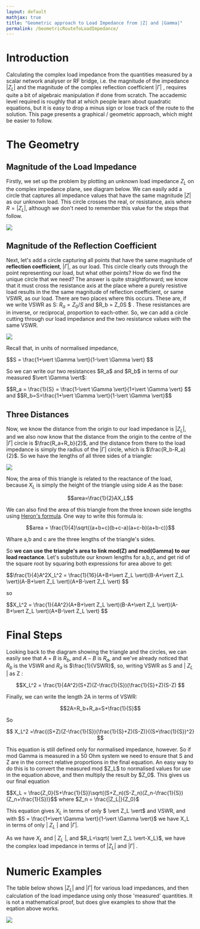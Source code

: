 ```yaml
---
layout: default
mathjax: true
title: "Geometric approach to Load Impedance from |Z| and |Gamma|"
permalink: /GeometricRouteToLoadImpedance/
---
```


# Introduction
Calculating the complex load impedance from the quantities measured by a scalar network analyser or RF bridge, i.e. the magnitude of the impedance $\vert Z_L \vert$ and the magnitude of the complex reflection coefficient $\vert \Gamma \vert$ , requires quite a bit of algebraic manipulation if done from scratch. The accademic level required is roughly that at which people learn about quadratic equations, but it is easy to drop a minus sign or lose track of the route to the solution. This page presents a graphical / geometric approach, which might be easier to follow.

# The Geometry
## Magnitude of the Load Impedance
Firstly, we set up the problem by plotting an unknown load impedance $Z_L$ on the complex impedance plane, see diagram below. We can easily add a circle that captures all impedance values that have the same magnitude $\vert Z \vert$ as our unknown load. This circle crosses the real, or resistance, axis where $R = \vert Z_L \vert$, although we don't need to remember this value for the steps that follow.

<img src='https://g1ojs.github.io/G1OJS-MR300-SARK100-Firmware/assets/img/GeometricRouteModZ.PNG'>

## Magnitude of the Reflection Coefficient
Next, let's add a circle capturing all points that have the same magnitude of **reflection coefficient**,  $\vert \Gamma \vert$, as our load. This circle clearly cuts through the point representing our load, but what other points? How do we find the unique circle that we need? The answer is quite straightforward; we know that it must cross the resistance axis at the place where a purely resistive load results in the the same magnitude of reflection coefficient, or same VSWR, as our load. There are two places where this occurs. These are, if we write VSWR as S: $R_a = Z_0/S$ and $R_b = Z_0S $ . These resistances are in inverse, or reciprocal, proportion to each-other. So, we can add a circle cutting through our load impedance and the two resistance values with the same VSWR.

<img src='https://g1ojs.github.io/G1OJS-MR300-SARK100-Firmware/assets/img/GeometricRouteModGamma.PNG'>

<p>Recall that, in units of normalised impedance, </p>

<div class='equation'>
$$S = \frac{1+\vert \Gamma \vert}{1-\vert \Gamma \vert} $$
</div>
<div style='clear:both;'></div>

<p>So we can write our two resistances $R_a$ and $R_b$ in terms of our measured  $\vert \Gamma \vert$:</p>

<div class='equation'>
$$R_a = \frac{1}{S} = \frac{1-\vert \Gamma \vert}{1+\vert \Gamma \vert} $$ and $$R_b=S=\frac{1+\vert \Gamma \vert}{1-\vert \Gamma \vert}$$ 
</div>
<div style='clear:both;'></div>

## Three Distances

Now, we know the distance from the origin to our load impedance is $\vert Z_L \vert$, and we also now know that the distance from the origin to the centre of the $\vert \Gamma \vert$ circle is $\frac{R_a+R_b}{2}$, and the distance from there to the load impedance is simply the radius of the $\vert \Gamma \vert$ circle, which is $\frac{R_b-R_a}{2}$. So we have the lengths of all three sides of a triangle:

<img src='https://g1ojs.github.io/G1OJS-MR300-SARK100-Firmware/assets/img/GeometricRouteTriangle.PNG'>

Now, the area of this triangle is related to the reactance of the load, because $X_L$ is simply the height of the triangle using side $A$ as the base: 

$$area=\frac{1}{2}AX_L$$

We can also find the area of this triangle from the three known side lengths using [Heron's formula](https://en.wikipedia.org/wiki/Heron%27s_formula). One way to write this formula is:

$$area = \frac{1}{4}\sqrt{(a+b+c)(b+c-a)(a+c-b)(a+b-c)}$$

Whare a,b and c are the three lengths of the triangle's sides. 

So **we can use the triangle's area to link mod(Z) and mod(Gamma) to our load reactance**. Let's substitute our known lengths for a,b,c, and get rid of the square root by squaring both expressions for area above to get:

<div class='equation'>
$$\frac{1}{4}A^2X_L^2 = \frac{1}{16}(A+B+\vert Z_L \vert)(B-A+\vert Z_L \vert)(A-B+\vert Z_L \vert)(A+B-\vert Z_L \vert) $$
</div>
<div style='clear:both;'></div>

so 
<div class='equation'>
$$X_L^2 = \frac{1}{4A^2}(A+B+\vert Z_L \vert)(B-A+\vert Z_L \vert)(A-B+\vert Z_L \vert)(A+B-\vert Z_L \vert) $$
</div>
<div style='clear:both;'></div>

# Final Steps
Looking back to the diagram showing the triangle and the circles, we can easily see that $A+B$ is $R_b$, and $A-B$ is $R_a$, and we've already noticed that $R_b$ is the VSWR and $R_a$ is $\frac{1}{VSWR}$, so, writing VSWR as S and $\vert$ $Z_L$ $\vert$ as Z :

$$X_L^2 = \frac{1}{4A^2}(S+Z)(Z-\frac{1}{S})(\frac{1}{S}+Z)(S-Z) $$

Finally, we can write the length 2A in terms of VSWR:

$$2A=R_b+R_a=S+\frac{1}{S}$$

<p>So </p>

$$ X_L^2 =\frac{(S+Z)(Z-\frac{1}{S})(\frac{1}{S}+Z)(S-Z)}{(S+\frac{1}{S})^2} $$

<p>This equation is still defined only for normalised impedance, however. So if mod Gamma is measured in a 50 Ohm system we need to ensure that S and Z are in the correct relative proportions in the final equation. An easy way to do this is to convert the measured mod $Z_L$ to normalised values for use in the equation above, and then multiply the result by $Z_0$. This gives us our final equation</p>

<div class='HighlightBox'>
$$X_L = \frac{Z_0}{S+\frac{1}{S}}\sqrt{(S+Z_n)(S-Z_n)(Z_n-\frac{1}{S})(Z_n+\frac{1}{S})}$$
  where $Z_n = \frac{|Z_L|}{Z_0}$
</div>

This equation gives $X_L$ in terms of only $ \vert Z_L \vert$ and VSWR, and with $S = \frac{1+\vert \Gamma \vert}{1-\vert \Gamma \vert}$ we have X_L in terms of only $\vert$ $Z_L$ $\vert$ and $\vert \Gamma \vert$.

As we have $X_L$ and $\vert$ $Z_L$ $\vert$, and $R_L=\sqrt{ \vert Z_L \vert-X_L}$, we have the complex load impedance in terms of $\vert Z_L \vert$ and $\vert \Gamma \vert$ .

# Numeric Examples
The table below shows $\vert Z_L \vert$ and $\vert \Gamma \vert$ for various load impedances, and then calculation of the load impedance using only those 'measured' quantities. It is not a mathematical proof, but does give examples to show that the eqation above works.

<img src='https://g1ojs.github.io/G1OJS-MR300-SARK100-Firmware/assets/img/GeometricRouteExamples.PNG'>




